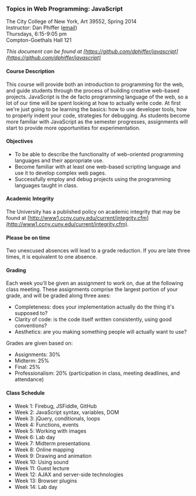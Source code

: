 ### Topics in Web Programming: JavaScript

The City College of New York, Art 39552, Spring 2014  
Instructor: Dan Phiffer ([email](mailto:dan@phiffer.org))  
Thursdays, 6:15-9:05 pm  
Compton-Goethals Hall 121  

*This document can be found at [https://github.com/dphiffer/javascript](https://github.com/dphiffer/javascript)*

#### Course Description

This course will provide both an introduction to programming for the web, and guide students through the process of building creative web-based projects. JavaScript is the de facto programming language of the web, so a lot of our time will be spent looking at how to actually write code. At first we're just going to be learning the basics: how to use developer tools, how to properly indent your code, strategies for debugging. As students become more familiar with JavaScript as the semester progresses, assignments will start to provide more opportunities for experimentation.

#### Objectives

* To be able to describe the functionality of web-oriented programming languages and their appropriate use.
* Become familiar with at least one web-based scripting language and use it to develop complex web pages.
* Successfully employ and debug projects using the programming languages taught in class.

#### Academic Integrity

The University has a published policy on academic integrity that may be found at [http://www1.ccny.cuny.edu/current/integrity.cfm](http://www1.ccny.cuny.edu/current/integrity.cfm).

#### Please be on time

Two unexcused absences will lead to a grade reduction. If you are late three times, it is equivalent to one absence.

#### Grading

Each week you'll be given an assignment to work on, due at the following class meeting. These assignments comprise the largest portion of your grade, and will be graded along three axes:

* Completeness: does your implementation actually do the thing it's supposed to?
* Clarity of code: is the code itself written consistently, using good conventions?
* Aesthetics: are you making something people will actually want to use?

Grades are given based on: 

* Assignments: 30%
* Midterm: 25%
* Final: 25%
* Professionalism: 20% (participation in class, meeting deadlines, and attendance)

#### Class Schedule

* Week 1: Firebug, JSFiddle, GitHub
* Week 2: JavaScript syntax, variables, DOM
* Week 3: jQuery, conditionals, loops
* Week 4: Functions, events
* Week 5: Working with images
* Week 6: Lab day
* Week 7: Midterm presentations
* Week 8: Online mapping
* Week 9: Drawing and animation
* Week 10: Using sound
* Week 11: Guest lecture
* Week 12: AJAX and server-side technologies
* Week 13: Browser plugins
* Week 14: Lab day
